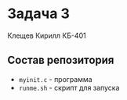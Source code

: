 # Задача 3

Клещев Кирилл КБ-401

## Состав репозитория

- `myinit.c` - программа
- `runme.sh` - скрипт для запуска
